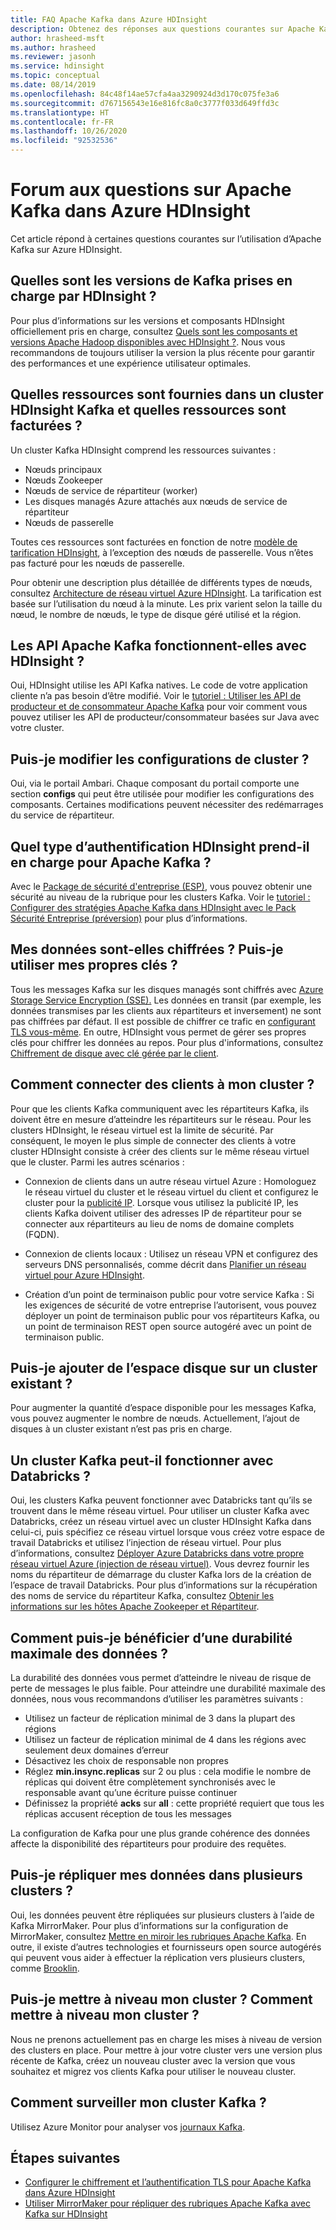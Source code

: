 ```yaml
---
title: FAQ Apache Kafka dans Azure HDInsight
description: Obtenez des réponses aux questions courantes sur Apache Kafka sur Azure HDInsight, un service cloud Hadoop géré.
author: hrasheed-msft
ms.author: hrasheed
ms.reviewer: jasonh
ms.service: hdinsight
ms.topic: conceptual
ms.date: 08/14/2019
ms.openlocfilehash: 84c48f14ae57cfa4aa3290924d3d170c075fe3a6
ms.sourcegitcommit: d767156543e16e816fc8a0c3777f033d649ffd3c
ms.translationtype: HT
ms.contentlocale: fr-FR
ms.lasthandoff: 10/26/2020
ms.locfileid: "92532536"
---
```

# <a name="frequently-asked-questions-about-apache-kafka-in-azure-hdinsight"></a>Forum aux questions sur Apache Kafka dans Azure HDInsight

Cet article répond à certaines questions courantes sur l’utilisation d’Apache Kafka sur Azure HDInsight.

## <a name="what-kafka-versions-are-supported-by-hdinsight"></a>Quelles sont les versions de Kafka prises en charge par HDInsight ?

Pour plus d’informations sur les versions et composants HDInsight officiellement pris en charge, consultez [Quels sont les composants et versions Apache Hadoop disponibles avec HDInsight ?](../hdinsight-component-versioning.md#supported-hdinsight-versions). Nous vous recommandons de toujours utiliser la version la plus récente pour garantir des performances et une expérience utilisateur optimales.

## <a name="what-resources-are-provided-in-an-hdinsight-kafka-cluster-and-what-resources-am-i-charged-for"></a>Quelles ressources sont fournies dans un cluster HDInsight Kafka et quelles ressources sont facturées ?

Un cluster Kafka HDInsight comprend les ressources suivantes :

* Nœuds principaux
* Nœuds Zookeeper
* Nœuds de service de répartiteur (worker) 
* Les disques managés Azure attachés aux nœuds de service de répartiteur
* Nœuds de passerelle

Toutes ces ressources sont facturées en fonction de notre [modèle de tarification HDInsight](https://azure.microsoft.com/pricing/details/hdinsight/), à l’exception des nœuds de passerelle. Vous n’êtes pas facturé pour les nœuds de passerelle.

Pour obtenir une description plus détaillée de différents types de nœuds, consultez [Architecture de réseau virtuel Azure HDInsight](../hdinsight-virtual-network-architecture.md). La tarification est basée sur l’utilisation du nœud à la minute. Les prix varient selon la taille du nœud, le nombre de nœuds, le type de disque géré utilisé et la région.

## <a name="do-apache-kafka-apis-work-with-hdinsight"></a>Les API Apache Kafka fonctionnent-elles avec HDInsight ?

Oui, HDInsight utilise les API Kafka natives. Le code de votre application cliente n’a pas besoin d’être modifié. Voir le [tutoriel : Utiliser les API de producteur et de consommateur Apache Kafka](./apache-kafka-producer-consumer-api.md) pour voir comment vous pouvez utiliser les API de producteur/consommateur basées sur Java avec votre cluster.

## <a name="can-i-change-cluster-configurations"></a>Puis-je modifier les configurations de cluster ?

Oui, via le portail Ambari. Chaque composant du portail comporte une section **configs** qui peut être utilisée pour modifier les configurations des composants. Certaines modifications peuvent nécessiter des redémarrages du service de répartiteur.

## <a name="what-type-of-authentication-does-hdinsight-support-for-apache-kafka"></a>Quel type d’authentification HDInsight prend-il en charge pour Apache Kafka ?

Avec le [Package de sécurité d'entreprise (ESP)](../domain-joined/apache-domain-joined-architecture.md), vous pouvez obtenir une sécurité au niveau de la rubrique pour les clusters Kafka. Voir le [tutoriel : Configurer des stratégies Apache Kafka dans HDInsight avec le Pack Sécurité Entreprise (préversion)](../domain-joined/apache-domain-joined-run-kafka.md) pour plus d’informations.

## <a name="is-my-data-encrypted-can-i-use-my-own-keys"></a>Mes données sont-elles chiffrées ? Puis-je utiliser mes propres clés ?

Tous les messages Kafka sur les disques managés sont chiffrés avec [Azure Storage Service Encryption (SSE).](../../storage/common/storage-service-encryption.md) Les données en transit (par exemple, les données transmises par les clients aux répartiteurs et inversement) ne sont pas chiffrées par défaut. Il est possible de chiffrer ce trafic en [configurant TLS vous-même](./apache-kafka-ssl-encryption-authentication.md). En outre, HDInsight vous permet de gérer ses propres clés pour chiffrer les données au repos. Pour plus d'informations, consultez [Chiffrement de disque avec clé gérée par le client](../disk-encryption.md).

## <a name="how-do-i-connect-clients-to-my-cluster"></a>Comment connecter des clients à mon cluster ?

Pour que les clients Kafka communiquent avec les répartiteurs Kafka, ils doivent être en mesure d’atteindre les répartiteurs sur le réseau. Pour les clusters HDInsight, le réseau virtuel est la limite de sécurité. Par conséquent, le moyen le plus simple de connecter des clients à votre cluster HDInsight consiste à créer des clients sur le même réseau virtuel que le cluster. Parmi les autres scénarios :

* Connexion de clients dans un autre réseau virtuel Azure : Homologuez le réseau virtuel du cluster et le réseau virtuel du client et configurez le cluster pour la [publicité IP](apache-kafka-connect-vpn-gateway.md#configure-kafka-for-ip-advertising). Lorsque vous utilisez la publicité IP, les clients Kafka doivent utiliser des adresses IP de répartiteur pour se connecter aux répartiteurs au lieu de noms de domaine complets (FQDN).

* Connexion de clients locaux : Utilisez un réseau VPN et configurez des serveurs DNS personnalisés, comme décrit dans [Planifier un réseau virtuel pour Azure HDInsight](../hdinsight-plan-virtual-network-deployment.md).

* Création d’un point de terminaison public pour votre service Kafka : Si les exigences de sécurité de votre entreprise l’autorisent, vous pouvez déployer un point de terminaison public pour vos répartiteurs Kafka, ou un point de terminaison REST open source autogéré avec un point de terminaison public.

## <a name="can-i-add-more-disk-space-on-an-existing-cluster"></a>Puis-je ajouter de l’espace disque sur un cluster existant ?

Pour augmenter la quantité d’espace disponible pour les messages Kafka, vous pouvez augmenter le nombre de nœuds. Actuellement, l’ajout de disques à un cluster existant n’est pas pris en charge.

## <a name="can-a-kafka-cluster-work-with-databricks"></a>Un cluster Kafka peut-il fonctionner avec Databricks ? 

Oui, les clusters Kafka peuvent fonctionner avec Databricks tant qu’ils se trouvent dans le même réseau virtuel. Pour utiliser un cluster Kafka avec Databricks, créez un réseau virtuel avec un cluster HDInsight Kafka dans celui-ci, puis spécifiez ce réseau virtuel lorsque vous créez votre espace de travail Databricks et utilisez l’injection de réseau virtuel. Pour plus d’informations, consultez [Déployer Azure Databricks dans votre propre réseau virtuel Azure (injection de réseau virtuel)](/azure/databricks/administration-guide/cloud-configurations/azure/vnet-inject). Vous devrez fournir les noms du répartiteur de démarrage du cluster Kafka lors de la création de l’espace de travail Databricks. Pour plus d’informations sur la récupération des noms de service du répartiteur Kafka, consultez [Obtenir les informations sur les hôtes Apache Zookeeper et Répartiteur](./apache-kafka-get-started.md#getkafkainfo).

## <a name="how-can-i-have-maximum-data-durability"></a>Comment puis-je bénéficier d’une durabilité maximale des données ?

La durabilité des données vous permet d’atteindre le niveau de risque de perte de messages le plus faible. Pour atteindre une durabilité maximale des données, nous vous recommandons d’utiliser les paramètres suivants :

* Utilisez un facteur de réplication minimal de 3 dans la plupart des régions
* Utilisez un facteur de réplication minimal de 4 dans les régions avec seulement deux domaines d’erreur
* Désactivez les choix de responsable non propres
* Réglez **min.insync.replicas** sur 2 ou plus : cela modifie le nombre de réplicas qui doivent être complètement synchronisés avec le responsable avant qu’une écriture puisse continuer
* Définissez la propriété **acks** sur **all** : cette propriété requiert que tous les réplicas accusent réception de tous les messages

La configuration de Kafka pour une plus grande cohérence des données affecte la disponibilité des répartiteurs pour produire des requêtes.

## <a name="can-i-replicate-my-data-to-multiple-clusters"></a>Puis-je répliquer mes données dans plusieurs clusters ?

Oui, les données peuvent être répliquées sur plusieurs clusters à l’aide de Kafka MirrorMaker. Pour plus d’informations sur la configuration de MirrorMaker, consultez [Mettre en miroir les rubriques Apache Kafka](apache-kafka-mirroring.md). En outre, il existe d’autres technologies et fournisseurs open source autogérés qui peuvent vous aider à effectuer la réplication vers plusieurs clusters, comme [Brooklin](https://github.com/linkedin/Brooklin/).

## <a name="can-i-upgrade-my-cluster-how-should-i-upgrade-my-cluster"></a>Puis-je mettre à niveau mon cluster ? Comment mettre à niveau mon cluster ?

Nous ne prenons actuellement pas en charge les mises à niveau de version des clusters en place. Pour mettre à jour votre cluster vers une version plus récente de Kafka, créez un nouveau cluster avec la version que vous souhaitez et migrez vos clients Kafka pour utiliser le nouveau cluster.

## <a name="how-do-i-monitor-my-kafka-cluster"></a>Comment surveiller mon cluster Kafka ?

Utilisez Azure Monitor pour analyser vos [journaux Kafka](./apache-kafka-log-analytics-operations-management.md).

## <a name="next-steps"></a>Étapes suivantes

* [Configurer le chiffrement et l’authentification TLS pour Apache Kafka dans Azure HDInsight](./apache-kafka-ssl-encryption-authentication.md)
* [Utiliser MirrorMaker pour répliquer des rubriques Apache Kafka avec Kafka sur HDInsight](./apache-kafka-mirroring.md)